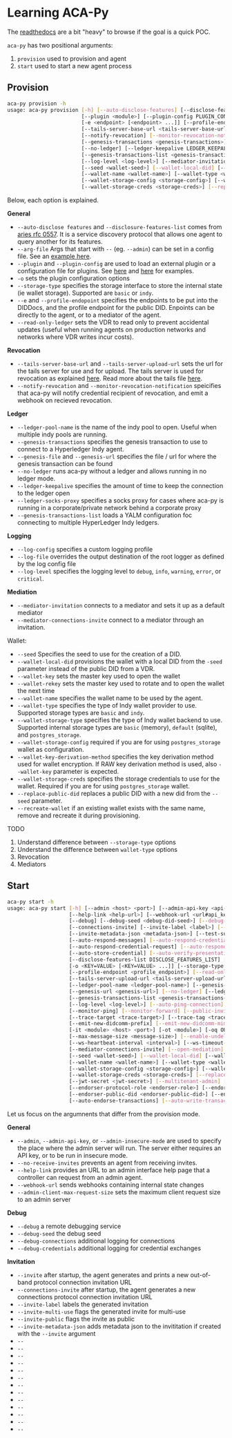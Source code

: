 # Learning ACA-Py

The [readthedocs](https://readthedocs.org/projects/aries-cloud-agent-python/downloads/pdf/latest/) are a bit "heavy" to browse if the goal is a quick POC. 

`aca-py` has two positional arguments:

1. `provision` used to provision and agent
2. `start` used to start a new agent process

## Provision

```bash
aca-py provision -h
usage: aca-py provision [-h] [--auto-disclose-features] [--disclose-features-list DISCLOSE_FEATURES_LIST] [--arg-file ARG_FILE]
                        [--plugin <module>] [--plugin-config PLUGIN_CONFIG] [-o <KEY=VALUE> [<KEY=VALUE> ...]] [--storage-type <storage-type>]
                        [-e <endpoint> [<endpoint> ...]] [--profile-endpoint <profile_endpoint>] [--read-only-ledger]
                        [--tails-server-base-url <tails-server-base-url>] [--tails-server-upload-url <tails-server-upload-url>]
                        [--notify-revocation] [--monitor-revocation-notification] [--ledger-pool-name <ledger-pool-name>]
                        [--genesis-transactions <genesis-transactions>] [--genesis-file <genesis-file>] [--genesis-url <genesis-url>]
                        [--no-ledger] [--ledger-keepalive LEDGER_KEEPALIVE] [--ledger-socks-proxy <host:port>]
                        [--genesis-transactions-list <genesis-transactions-list>] [--log-config <path-to-config>] [--log-file <log-file>]
                        [--log-level <log-level>] [--mediator-invitation <invite URL to mediator>] [--mediator-connections-invite]
                        [--seed <wallet-seed>] [--wallet-local-did] [--wallet-key <wallet-key>] [--wallet-rekey <wallet-rekey>]
                        [--wallet-name <wallet-name>] [--wallet-type <wallet-type>] [--wallet-storage-type <storage-type>]
                        [--wallet-storage-config <storage-config>] [--wallet-key-derivation-method <key-derivation-method>]
                        [--wallet-storage-creds <storage-creds>] [--replace-public-did] [--recreate-wallet]
```

Below, each option is explained.

**General**
* `--auto-disclose features` and `--disclosure-features-list` comes from [aries rfc 0557](https://github.com/hyperledger/aries-rfcs/blob/main/features/0557-discover-features-v2/README.md). It is a service discovery protocol that allows one agent to query another for its features.
* `--arg-file` Args that start with `--` (eg. `--admin`) can be set in a config file. See an [example here](https://github.com/hyperledger/aries-cloudagent-python/issues/1027).
*  `--plugin` and `--plugin-config` are used to load an external plugin or a configuration file for plugins. See [here](https://githubhelp.com/swcurran/aries-acapy-plugin-toolbox) and [here](https://start-here.hyperledger.org/pull-requests/hyperledger/aries-acapy-plugin-toolbox) for examples.
*  `-o` sets the plugin configuration options
*  `--storage-type` specifies the storage interface to store the internal state (ie wallet storage). Supported are `basic` or `indy`. 
*  `--e` and `--profile-endopoint` specifies the endpoints to be put into the DIDDocs, and the profile endpoint for the public DID. Enpoints can be directly to the agent, or to a mediator of the agent.
* `--read-only-ledger` sets the VDR to read only to prevent accidental updates (useful when running agents on production networks and networks where VDR writes incur costs).

**Revocation**
* `--tails-server-base-url` and `--tails-server-upload-url` sets the url for the tails server for use and for upload. The tails server is used for revocation as explained [here](https://github.com/hyperledger/aries-cloudagent-python/blob/main/docs/GettingStartedAriesDev/CredentialRevocation.md). Read more about the tails file [here](https://hyperledger-indy.readthedocs.io/projects/sdk/en/latest/docs/concepts/revocation/cred-revocation.html).
* `--notify-revocation` and `--monitor-revocation-notification` speicifies that aca-py will notify credential recipient of revocation, and emit a webhook on recieved revocation.

**Ledger**
* `--ledger-pool-name` is the name of the indy pool to open. Useful when multiple indy pools are running.
* `--genesis-transactions` specifies the genesis transaction to use to connect to a Hyperledger Indy agent.
* `--genesis-file` and `--genesis-url` specifies the file / url for where the genesis transaction can be found
* `--no-ledger` runs aca-py without a ledger and allows running in no ledger mode.
* `--ledger-keepalive` specifies the amount of time to keep the connection to the ledger open
* `--ledger-socks-proxy` specifies a socks proxy for cases where aca-py is running in a corporate/private network behind a corporate proxy
* `--genesis-transactions-list` loads a YALM configuration foc connecting to multiple HyperLedger Indy ledgers.

**Logging**
* `--log-config` specifies a custom logging profile
* `--log-file` overrides the output destination of the root logger as defined by the log config file
* `--log-level` specifies the logging level to `debug`, `info`, `warning`, `error`, or `critical`.


**Mediation**
* `--mediator-invitation` connects to a mediator and sets it up as a default mediator
* `--mediator-connections-invite` connect to a mediator through an invitation.

Wallet:
* `--seed` Specifies the seed to use for the creation of a DID.
* `--wallet-local-did` provisions the wallet with a local DID from the `-seed` parameter instead of the public DID from a VDR.
* `--wallet-key` sets the master key used to open the wallet
* `--wallet-rekey` sets the master key used to rotate and to open the wallet the next time
* `--wallet-name` specifies the wallet name to be used by the agent.
* `--wallet-type` specifies the type of Indy wallet provider to use. Supported storage types are `basic` and `indy`.
* `--wallet-storage-type` specifies the type of Indy wallet backend to use. Supported internal storage types are `basic` (memory), `default` (sqlite), and `postgres_storage`.
* `--wallet-storage-config` required if you are for using `postgres_storage` wallet as configuration.
* `--wallet-key-derivation-method` specifies the key derivation method used for wallet encryption. If RAW key derivation method is used, also `--wallet-key` parameter is expected.
* `--wallet-storage-creds` specifies the storage credentials to use for the wallet. Required if you are for using `postgres_storage` wallet.
* `--replace-public-did` replaces a public DID with a new did from the `--seed` parameter.
* `--recreate-wallet` if an existing wallet exists with the same name, remove and recreate it during provisioning.

TODO 
1. Understand difference between `--storage-type` options
2. Understand the difference between `wallet-type` options
3. Revocation
4. Mediators

## Start

```bash
aca-py start -h
usage: aca-py start [-h] [--admin <host> <port>] [--admin-api-key <api-key>] [--admin-insecure-mode] [--no-receive-invites]
                    [--help-link <help-url>] [--webhook-url <url#api_key>] [--admin-client-max-request-size ADMIN_CLIENT_MAX_REQUEST_SIZE]
                    [--debug] [--debug-seed <debug-did-seed>] [--debug-connections] [--debug-credentials] [--debug-presentations] [--invite]
                    [--connections-invite] [--invite-label <label>] [--invite-multi-use] [--invite-public]
                    [--invite-metadata-json <metadata-json>] [--test-suite-endpoint <endpoint>] [--auto-accept-invites] [--auto-accept-requests]
                    [--auto-respond-messages] [--auto-respond-credential-proposal] [--auto-respond-credential-offer]
                    [--auto-respond-credential-request] [--auto-respond-presentation-proposal] [--auto-respond-presentation-request]
                    [--auto-store-credential] [--auto-verify-presentation] [--auto-disclose-features]
                    [--disclose-features-list DISCLOSE_FEATURES_LIST] [--arg-file ARG_FILE] [--plugin <module>] [--plugin-config PLUGIN_CONFIG]
                    [-o <KEY=VALUE> [<KEY=VALUE> ...]] [--storage-type <storage-type>] [-e <endpoint> [<endpoint> ...]]
                    [--profile-endpoint <profile_endpoint>] [--read-only-ledger] [--tails-server-base-url <tails-server-base-url>]
                    [--tails-server-upload-url <tails-server-upload-url>] [--notify-revocation] [--monitor-revocation-notification]
                    [--ledger-pool-name <ledger-pool-name>] [--genesis-transactions <genesis-transactions>] [--genesis-file <genesis-file>]
                    [--genesis-url <genesis-url>] [--no-ledger] [--ledger-keepalive LEDGER_KEEPALIVE] [--ledger-socks-proxy <host:port>]
                    [--genesis-transactions-list <genesis-transactions-list>] [--log-config <path-to-config>] [--log-file <log-file>]
                    [--log-level <log-level>] [--auto-ping-connection] [--auto-accept-intro-invitation-requests] [--invite-base-url <base-url>]
                    [--monitor-ping] [--monitor-forward] [--public-invites] [--timing] [--timing-log <log-path>] [--trace]
                    [--trace-target <trace-target>] [--trace-tag <trace-tag>] [--trace-label <trace-label>] [--preserve-exchange-records]
                    [--emit-new-didcomm-prefix] [--emit-new-didcomm-mime-type] [--exch-use-unencrypted-tags] [--auto-provision]
                    [-it <module> <host> <port>] [-ot <module>] [-oq OUTBOUND_QUEUE] [-l <label>] [--image-url IMAGE_URL]
                    [--max-message-size <message-size>] [--enable-undelivered-queue] [--max-outbound-retry MAX_OUTBOUND_RETRY]
                    [--ws-heartbeat-interval <interval>] [--ws-timeout-interval <interval>] [--mediator-invitation <invite URL to mediator>]
                    [--mediator-connections-invite] [--open-mediation] [--default-mediator-id <mediation id>] [--clear-default-mediator]
                    [--seed <wallet-seed>] [--wallet-local-did] [--wallet-key <wallet-key>] [--wallet-rekey <wallet-rekey>]
                    [--wallet-name <wallet-name>] [--wallet-type <wallet-type>] [--wallet-storage-type <storage-type>]
                    [--wallet-storage-config <storage-config>] [--wallet-key-derivation-method <key-derivation-method>]
                    [--wallet-storage-creds <storage-creds>] [--replace-public-did] [--recreate-wallet] [--multitenant]
                    [--jwt-secret <jwt-secret>] [--multitenant-admin] [--multitenancy-config <multitenancy-config>]
                    [--endorser-protocol-role <endorser-role>] [--endorser-invitation <endorser-invitation>]
                    [--endorser-public-did <endorser-public-did>] [--endorser-alias <endorser-alias>] [--auto-request-endorsement]
                    [--auto-endorse-transactions] [--auto-write-transactions] [--auto-create-revocation-transactions]
```

Let us focus on the argumnents that differ from the provision mode.

**General**
* `--admin`, `--admin-api-key`, or `--admin-insecure-mode` are used to specify the place where the admin server will run. The server either requires an API key, or to be run in insecure mode.
* `--no-receive-invites` prevents an agent from receiving invites.
* `--help-link` provides an URL to an admin interface help page that a controller can request from an admin agent.
* `--webhook-url` sends webhooks containing internal state changes
* `--admin-client-max-request-size` sets the maximum client request size to an admin server

**Debug**
* `--debug` a remote debugging service
* `--debug-seed` the debug seed
* `--debug-connections` additional logging for connections
* `--debug-credentials` additional logging for credential exchanges

**Invitation**
* `--invite` after startup, the agent generates and prints a new out-of-band protocol connection invitation URL
* `--connections-invite` after startup, the agent generates a new connections protocol connection invitation URL
* `--invite-label` labels the generated invitation
* `--invite-multi-use` flags the generated invite for multi-use
* `--invite-public` flags the invite as public
* `--invite-metadata-json` adds metadata json to the invititation if created with the `--invite` argument
* `--`
* `--`
* `--`
* `--`
* `--`
* `--`
* `--`
* `--`
* `--`
* `--`
* `--`
* `--`
* `--`

